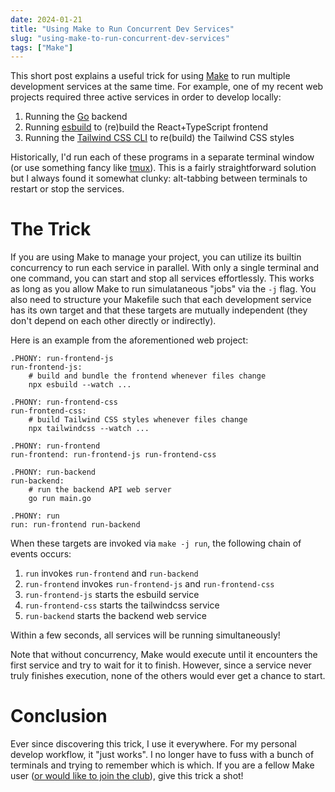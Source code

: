 ```yaml
---
date: 2024-01-21
title: "Using Make to Run Concurrent Dev Services"
slug: "using-make-to-run-concurrent-dev-services"
tags: ["Make"]
---
```


This short post explains a useful trick for using [Make](<https://en.wikipedia.org/wiki/Make_(software)>) to run multiple development services at the same time.
For example, one of my recent web projects required three active services in order to develop locally:

1. Running the [Go](https://go.dev/) backend
2. Running [esbuild](https://esbuild.github.io/) to (re)build the React+TypeScript frontend
3. Running the [Tailwind CSS CLI](https://tailwindcss.com/blog/standalone-cli) to re(build) the Tailwind CSS styles

Historically, I'd run each of these programs in a separate terminal window (or use something fancy like [tmux](https://github.com/tmux/tmux/wiki)).
This is a fairly straightforward solution but I always found it somewhat clunky: alt-tabbing between terminals to restart or stop the services.

# The Trick

If you are using Make to manage your project, you can utilize its builtin concurrency to run each service in parallel.
With only a single terminal and one command, you can start and stop all services effortlessly.
This works as long as you allow Make to run simulataneous "jobs" via the `-j` flag.
You also need to structure your Makefile such that each development service has its own target and that these targets are mutually independent (they don't depend on each other directly or indirectly).

Here is an example from the aforementioned web project:

```make
.PHONY: run-frontend-js
run-frontend-js:
	# build and bundle the frontend whenever files change
	npx esbuild --watch ...

.PHONY: run-frontend-css
run-frontend-css:
	# build Tailwind CSS styles whenever files change
	npx tailwindcss --watch ...

.PHONY: run-frontend
run-frontend: run-frontend-js run-frontend-css

.PHONY: run-backend
run-backend:
	# run the backend API web server
	go run main.go

.PHONY: run
run: run-frontend run-backend
```

When these targets are invoked via `make -j run`, the following chain of events occurs:

1. `run` invokes `run-frontend` and `run-backend`
2. `run-frontend` invokes `run-frontend-js` and `run-frontend-css`
3. `run-frontend-js` starts the esbuild service
4. `run-frontend-css` starts the tailwindcss service
5. `run-backend` starts the backend web service

Within a few seconds, all services will be running simultaneously!

Note that without concurrency, Make would execute until it encounters the first service and try to wait for it to finish.
However, since a service never truly finishes execution, none of the others would ever get a chance to start.

# Conclusion

Ever since discovering this trick, I use it everywhere.
For my personal develop workflow, it "just works".
I no longer have to fuss with a bunch of terminals and trying to remember which is which.
If you are a fellow Make user ([or would like to join the club](/posts/implementing-make-in-go/)), give this trick a shot!
